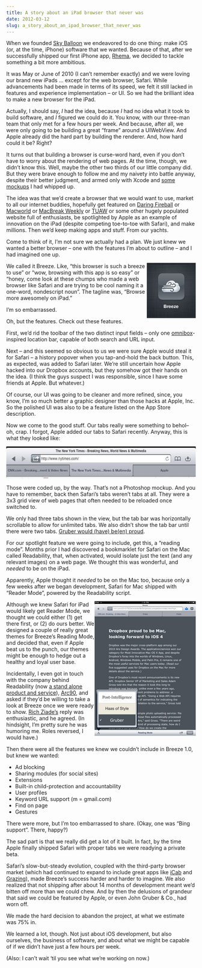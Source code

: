 ```yaml
---
title: A story about an iPad browser that never was
date: 2012-03-12
slug: a_story_about_an_ipad_browser_that_never_was
---
```

<p>When we founded <a href="http://skyballoonstudio.com">Sky Balloon</a> we endeavored to do one thing: make iOS (or, at the time, iPhone) software that we wanted. Because of that, after we successfully shipped our first iPhone app, <a href="http://skyballoonstudio.com/rhema">Rhema</a>, we decided to tackle something a bit more ambitious.</p>

<p>It was May or June of 2010 (I can&#8217;t remember exactly) and we were loving our brand new iPads … except for the web browser, Safari. While advancements had been made in terms of its speed, we felt it still lacked in features and experience implementation &#8211; or UI. So we had the brilliant idea to make a new browser for the iPad.</p>

<p>Actually, I should say, <em>I</em> had the idea, because <em>I</em> had no idea what it took to build software, and <em>I</em> figured we could do it. You know, with our three-man team that only met for a few hours per week. And because, after all, we were only going to be building a great &#8220;frame&#8221; around a UIWebView. And Apple already did the hard part by building the renderer. And, how hard could it be? Right?</p>

<p>It turns out that building a browser is curse-word hard, even if you don&#8217;t have to worry about the rendering of web pages. At the time, though, we didn&#8217;t know this. Well, maybe the other two thirds of our little company did. But they were brave enough to follow me and my naivety into battle anyway, despite their better judgment, and armed only with Xcode and <a href="http://seansperte.com/share/breeze-mockups/">some mockups</a> I had whipped up.</p>

<p>The idea was that we&#8217;d create a browser that we would want to use, market to all our internet buddies, hopefully get featured on <a href="http://daringfireball.net">Daring Fireball</a> or <a href="http://www.macworld.com/channels/ios.html">Macworld</a> or <a href="http://twit.tv/mbw">MacBreak Weekly</a> or <a href="http://www.tuaw.com/">TUAW</a> or some other hugely populated website full of enthusiasts, be spotlighted by Apple as an example of innovation on the iPad (despite competing toe-to-toe with Safari), and make millions. Then we&#8217;d keep making apps and stuff. From our yachts.</p>

<p>Come to think of it, I&#8217;m not sure we actually had a plan. We just knew we wanted a better browser &#8211; one with the features I&#8217;m about to outline &#8211; and I had imagined one up.</p>

<p><img src="/assets/img/breeze-icon.jpg" alt="Breeze icon" border="0" width="130" height="147" align="right" />We called it Breeze. Like, &#8220;this browser is such a breeze to use&#8221; or &#8220;wow, browsing with this app is so easy&#8221; or &#8220;honey, come look at these chumps who made a web browser like Safari and are trying to be cool naming it a one-word, nondescript noun&#8221;. The tagline was, &#8220;Browse more awesomely on iPad.&#8221;</p>

<p>I&#8217;m so embarrassed.</p>

<p>Oh, but the features. Check out these features.</p>

<p>First, we&#8217;d rid the toolbar of the two distinct input fields &#8211; only one <a href="http://www.chromium.org/user-experience/omnibox">omnibox</a>-inspired location bar, capable of both search and URL input.</p>

<p>Next &#8211; and this seemed so obvious to us we were sure Apple would steal it for Safari &#8211; a history popover when you tap-and-hold the back button. This, as expected, was added to Safari later. We&#8217;re still uncertain how Apple hacked into our Dropbox accounts, but they somehow got their hands on the idea. (I think the guys suspect I was responsible, since I have some friends at Apple. But whatever.)</p>

<p>Of course, our UI was going to be cleaner and more refined, since, you know, I&#8217;m so much better a graphic designer than those hacks at Apple, Inc. So the polished UI was also to be a feature listed on the App Store description.</p>

<p>Now we come to the good stuff. Our tabs really were something to behol&#8211;oh, crap. I forgot, Apple added our tabs to Safari recently. Anyway, this is what they looked like:</p>

<p><img src="/assets/img/breeze-tabs_1.jpg" alt="Breeze tabs" border="0" width="600" height="84"  /></p>

<p>Those were coded up, by the way. That&#8217;s not a Photoshop mockup. And you have to remember, back then Safari&#8217;s tabs weren&#8217;t tabs at all. They were a 3x3 grid view of web pages that often needed to be reloaded once switched to.</p>

<p>We only had three tabs shown in the view, but the tab bar was horizontally scrollable to allow for unlimited tabs. We also didn&#8217;t show the tab bar until there were two tabs. <a href="http://daringfireball.net/linked/2012/03/05/safari-52-tabs">Gruber would (have) be(en) proud</a>.</p>

<p>For our spotlight feature we were going to include, get this, a &#8220;reading mode&#8221;. Months prior I had discovered a bookmarklet for Safari on the Mac called Readability, that, when activated, would isolate just the text (and any relevant images) on a web page. We thought this was wonderful, and <em>needed</em> to be on the iPad.</p>

<p>Apparently, Apple thought it <em>needed</em> to be on the Mac too, because only a few weeks after we began development, Safari for Mac shipped with &#8220;Reader Mode&#8221;, powered by the Readability script.</p>

<p><img src="/assets/img/breeze-readingmode.jpg" alt="Breeze readingmode" border="0" width="269" height="358" align="right" />Although we knew Safari for iPad would likely get Reader Mode, we thought we could either (1) get there first, or (2) do ours better. We designed a couple of really great themes for Breeze&#8217;s Reading Mode, and decided that, even if Apple beat us to the punch, our themes might be enough to hedge out a healthy and loyal user base.</p>

<p>Incidentally, I even got in touch with the company behind Readability (now <a href="http://www.readability.com/">a stand alone product and service</a>), <a href="http://arc90.com/">Arc90</a>, and asked if they&#8217;d be willing to take a look at Breeze once we were ready to show. <a href="http://arc90.com/people/rich-ziade/">Rich Ziade&#8217;s</a> reply was enthusiastic, and he agreed. (In hindsight, I&#8217;m pretty sure he was humoring me. Roles reversed, I would have.)</p>

<p>Then there were all the features we knew we couldn&#8217;t include in Breeze 1.0, but knew we wanted:</p>

<ul>
<li>Ad blocking</li>
<li>Sharing modules (for social sites)</li>
<li>Extensions</li>
<li>Built-in child-protection and accountability</li>
<li>User profiles</li>
<li>Keyword URL support (m = gmail.com)</li>
<li>Find on page</li>
<li>Gestures</li>
</ul>

<p>There were more, but I&#8217;m too embarrassed to share. (Okay, one was &#8220;Bing support&#8221;. There, happy?)</p>

<p>The sad part is that we really did get a lot of it built. In fact, by the time Apple finally shipped Safari with proper tabs we were readying a private beta.</p>

<p>Safari&#8217;s slow-but-steady evolution, coupled with the third-party browser market (which had continued to expand to include great apps like <a href="http://itunes.apple.com/app/icab-mobile-web-browser/id308111628?mt=8">iCab</a> and <a href="http://www.grazingbrowser.com/">Grazing</a>), made Breeze&#8217;s success harder and harder to imagine. We also realized that not shipping after about 14 months of development meant we&#8217;d bitten off more than we could chew. And by then the delusions of grandeur that said we could be featured by Apple, or even John Gruber &amp; Co., had worn off.</p>

<p>We made the hard decision to abandon the project, at what we estimate was 75% in.</p>

<p>We learned a lot, though. Not just about iOS development, but also ourselves, the business of software, and about what we might be capable of if we didn&#8217;t have just a few hours per week.</p>

<p>(Also: I can&#8217;t wait &#8216;til you see what we&#8217;re working on now.)</p>